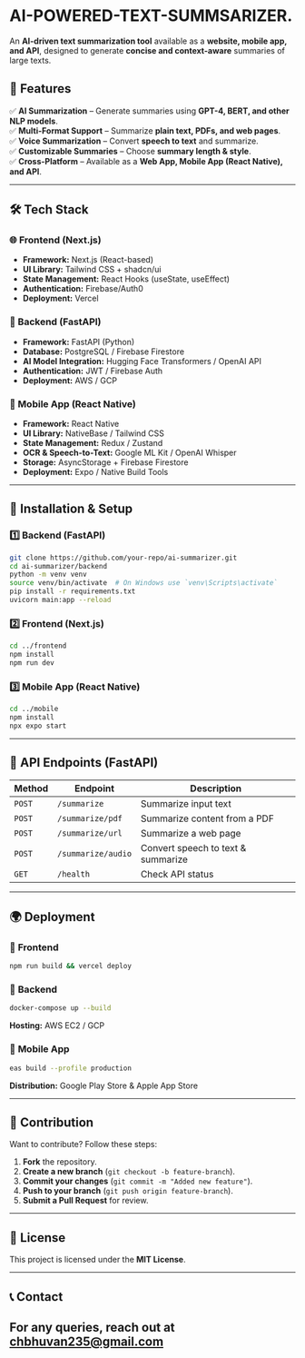 # AI-POWERED-TEXT-SUMMSARIZER.
 
An **AI-driven text summarization tool** available as a **website, mobile app, and API**, designed to generate **concise and context-aware** summaries of large texts.  

## 🌟 **Features**  
✅ **AI Summarization** – Generate summaries using **GPT-4, BERT, and other NLP models**.  
✅ **Multi-Format Support** – Summarize **plain text, PDFs, and web pages**.  
✅ **Voice Summarization** – Convert **speech to text** and summarize.  
✅ **Customizable Summaries** – Choose **summary length & style**.  
✅ **Cross-Platform** – Available as a **Web App, Mobile App (React Native), and API**.  

---

## 🛠️ **Tech Stack**  

### **🌐 Frontend (Next.js)**  
- **Framework:** Next.js (React-based)  
- **UI Library:** Tailwind CSS + shadcn/ui  
- **State Management:** React Hooks (useState, useEffect)  
- **Authentication:** Firebase/Auth0  
- **Deployment:** Vercel  

### **🚀 Backend (FastAPI)**  
- **Framework:** FastAPI (Python)  
- **Database:** PostgreSQL / Firebase Firestore  
- **AI Model Integration:** Hugging Face Transformers / OpenAI API  
- **Authentication:** JWT / Firebase Auth  
- **Deployment:** AWS / GCP  

### **📱 Mobile App (React Native)**  
- **Framework:** React Native  
- **UI Library:** NativeBase / Tailwind CSS  
- **State Management:** Redux / Zustand  
- **OCR & Speech-to-Text:** Google ML Kit / OpenAI Whisper  
- **Storage:** AsyncStorage + Firebase Firestore  
- **Deployment:** Expo / Native Build Tools  

---

## 🔧 **Installation & Setup**  

### **1️⃣ Backend (FastAPI)**  
```sh
git clone https://github.com/your-repo/ai-summarizer.git
cd ai-summarizer/backend
python -m venv venv
source venv/bin/activate  # On Windows use `venv\Scripts\activate`
pip install -r requirements.txt
uvicorn main:app --reload
```

### **2️⃣ Frontend (Next.js)**  
```sh
cd ../frontend
npm install
npm run dev
```

### **3️⃣ Mobile App (React Native)**  
```sh
cd ../mobile
npm install
npx expo start
```

---

## 📌 **API Endpoints (FastAPI)**  

| Method | Endpoint           | Description                     |
|--------|--------------------|---------------------------------|
| `POST` | `/summarize`       | Summarize input text           |
| `POST` | `/summarize/pdf`   | Summarize content from a PDF   |
| `POST` | `/summarize/url`   | Summarize a web page           |
| `POST` | `/summarize/audio` | Convert speech to text & summarize |
| `GET`  | `/health`         | Check API status               |

---

## 🌍 **Deployment**  

### 🚀 **Frontend**  
```sh
npm run build && vercel deploy
```

### 🔧 **Backend**  
```sh
docker-compose up --build
```
**Hosting:** AWS EC2 / GCP  

### 📱 **Mobile App**  
```sh
eas build --profile production
```
**Distribution:** Google Play Store & Apple App Store  

---

## 🤝 **Contribution**  

Want to contribute? Follow these steps:  

1. **Fork** the repository.  
2. **Create a new branch** (`git checkout -b feature-branch`).  
3. **Commit your changes** (`git commit -m "Added new feature"`).  
4. **Push to your branch** (`git push origin feature-branch`).  
5. **Submit a Pull Request** for review.  

---

## 📜 **License**  
This project is licensed under the **MIT License**.  

---

## 📞 **Contact**  
For any queries, reach out at **chbhuvan235@gmail.com**
---
